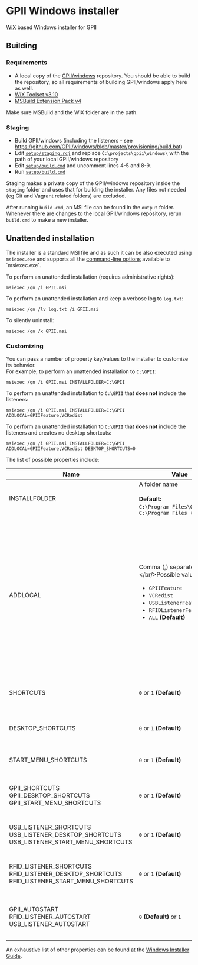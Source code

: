 # GPII Windows installer
[WiX](http://wixtoolset.org/) based Windows installer for GPII

## Building
### Requirements
- A local copy of the [GPII/windows](https://github.com/GPII/windows) repository. You should be able to build the repository, so all requirements of building GPII/windows apply here as well.
- [WiX Toolset v3.10](http://wixtoolset.org/)
- [MSBuild Extension Pack v4](http://www.msbuildextensionpack.com/)

Make sure MSBuild and the WiX folder are in the path.

### Staging
- Build GPII/windows (including the listeners - see https://github.com/GPII/windows/blob/master/provisioning/build.bat)
- Edit [`setup/staging.rcj`](https://github.com/GPII/gpii-wix-installer/blob/master/setup/staging.rcj) and replace `C:\projects\gpii\windows\` with the path of your local GPII/windows repository
- Edit [`setup/build.cmd`](https://github.com/GPII/gpii-wix-installer/blob/master/setup/build.cmd) and uncomment lines 4-5 and 8-9.
- Run [`setup/build.cmd`](https://github.com/GPII/gpii-wix-installer/blob/master/setup/build.cmd)

Staging makes a private copy of the GPII/windows repository inside the `staging` folder and uses that for building the installer. Any files not needed (eg Git and Vagrant related folders) are excluded. 

After running `build.cmd`, an MSI file can be found in the `output` folder.  
Whenever there are changes to the local GPII/windows repository, rerun `build.cmd` to make a new installer.

## Unattended installation
The installer is a standard MSI file and as such it can be also executed using `msiexec.exe` and supports all the [command-line options](https://msdn.microsoft.com/en-us/library/windows/desktop/aa367988(v=vs.85).aspx) available to `msiexec.exe`.

To perform an unattended installation (requires administrative rights):
```
msiexec /qn /i GPII.msi
```
To perform an unattended installation and keep a verbose log to `log.txt`:
```
msiexec /qn /lv log.txt /i GPII.msi
```
To silently uninstall:
```
msiexec /qn /x GPII.msi
```
### Customizing
You can pass a number of property key/values to the installer to customize its behavior.  
For example, to perform an unattended installation to `C:\GPII`:
```
msiexec /qn /i GPII.msi INSTALLFOLDER=C:\GPII
```
To perform an unattended installation to `C:\GPII` that **does not** include the listeners:
```
msiexec /qn /i GPII.msi INSTALLFOLDER=C:\GPII ADDLOCAL=GPIIFeature,VCRedist
```
To perform an unattended installation to `C:\GPII` that **does not** include the listeners and creates no desktop shortcuts:
```
msiexec /qn /i GPII.msi INSTALLFOLDER=C:\GPII ADDLOCAL=GPIIFeature,VCRedist DESKTOP_SHORTCUTS=0
```
The list of possible properties include:

| Name | Value | Description |
| ---- | ------ | ----------- |
| INSTALLFOLDER | A folder name<br /><br />**Default:** <code>C:\Program&nbsp;Files\GPII</code> or <code>C:\Program&nbsp;Files&nbsp;(x86)\GPII</code> | The installation folder |
| ADDLOCAL | Comma (,) separated list<br/></br/>Possible values:<br/><ul><li>`GPIIFeature`</li><li>`VCRedist`</li><li>`USBListenerFeature`</li><li>`RFIDListenerFeature`</li><li>`ALL` **(Default)**</li></ul> | The GPII features that will get installed.<br /><br/>It is advisable to always include `GPIIFeature` (the main GPII platform) and `VCRedist` (the Visual C++ Redistributable Package) and only use this property to control installation (or not) of the listeners. |
| SHORTCUTS | `0` or `1` **(Default)** | Whether or not to create any desktop and start menu shortcuts |
| DESKTOP_SHORTCUTS | `0` or `1` **(Default)** | Whether or not to create any desktop shortcuts |
| START_MENU_SHORTCUTS | `0` or `1` **(Default)** | Whether or not to create any start menu shortcuts |
| GPII_SHORTCUTS<br/>GPII_DESKTOP_SHORTCUTS<br/>GPII_START_MENU_SHORTCUTS | `0` or `1` **(Default)** | Whether or not to create shortcuts for the main GPII platform |
| USB_LISTENER_SHORTCUTS<br/>USB_LISTENER_DESKTOP_SHORTCUTS<br/>USB_LISTENER_START_MENU_SHORTCUTS | `0` or `1` **(Default)** | Whether or not to create shortcuts for the USB Listener |
| RFID_LISTENER_SHORTCUTS<br/>RFID_LISTENER_DESKTOP_SHORTCUTS<br/>RFID_LISTENER_START_MENU_SHORTCUTS | `0` or `1` **(Default)** | Whether or not to create shortcuts for the RFID Listener |
| GPII_AUTOSTART<br/>RFID_LISTENER_AUTOSTART<br/>USB_LISTENER_AUTOSTART | `0` **(Default)** or `1` | Whether or not to autostart the respective component on Windows sign in |

An exhaustive list of other properties can be found at the [Windows Installer Guide](https://msdn.microsoft.com/en-us/library/windows/desktop/aa370905(v=vs.85).aspx).